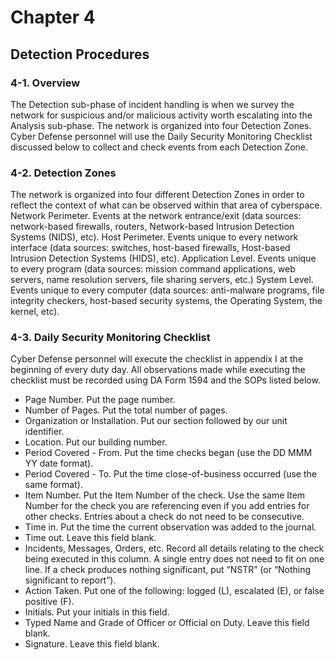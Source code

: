 # Chapter 4  
## Detection Procedures  

### 4-1. Overview  
The Detection sub-phase of incident handling is when we survey the network for suspicious and/or malicious activity worth escalating into the Analysis sub-phase. The network is organized into four Detection Zones. Cyber Defense personnel will use the Daily Security Monitoring Checklist discussed below to collect and check events from each Detection Zone.

### 4-2. Detection Zones  
The network is organized into four different Detection Zones in order to reflect the context of what can be observed within that area of cyberspace.
Network Perimeter. Events at the network entrance/exit (data sources: network-based firewalls, routers, Network-based Intrusion Detection Systems (NIDS), etc).
Host Perimeter. Events unique to every network interface (data sources: switches, host-based firewalls, Host-based Intrusion Detection Systems (HIDS), etc).
Application Level. Events unique to every program (data sources: mission command applications, web servers, name resolution servers, file sharing servers, etc.)
System Level. Events unique to every computer (data sources: anti-malware programs, file integrity checkers, host-based security systems, the Operating System, the kernel, etc).

### 4-3. Daily Security Monitoring Checklist  
Cyber Defense personnel will execute the checklist in appendix I at the beginning of every duty day. All observations made while executing the checklist must be recorded using DA Form 1594 and the SOPs listed below.
* Page Number. Put the page number.
* Number of Pages. Put the total number of pages.
* Organization or Installation. Put our section followed by our unit identifier.
* Location. Put our building number.
* Period Covered - From. Put the time checks began (use the DD MMM YY date format).
* Period Covered - To. Put the time close-of-business occurred (use the same format).
* Item Number. Put the Item Number of the check. Use the same Item Number for the check you are referencing even if you add entries for other checks. Entries about a check do not need to be consecutive.
* Time in. Put the time the current observation was added to the journal.
* Time out. Leave this field blank.
* Incidents, Messages, Orders, etc. Record all details relating to the check being executed in this column. A single entry does not need to fit on one line. If a check produces nothing significant, put “NSTR” (or “Nothing significant to report”).
* Action Taken. Put one of the following: logged (L), escalated (E), or false positive (F).
* Initials. Put your initials in this field.
* Typed Name and Grade of Officer or Official on Duty. Leave this field blank.
* Signature. Leave this field blank.
